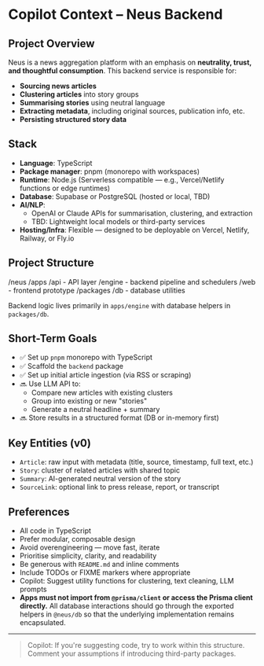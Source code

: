 # Copilot Context – Neus Backend

## Project Overview

Neus is a news aggregation platform with an emphasis on **neutrality, trust, and thoughtful consumption**. This backend service is responsible for:

- **Sourcing news articles**
- **Clustering articles** into story groups
- **Summarising stories** using neutral language
- **Extracting metadata**, including original sources, publication info, etc.
- **Persisting structured story data**

## Stack

- **Language**: TypeScript
- **Package manager**: pnpm (monorepo with workspaces)
- **Runtime**: Node.js (Serverless compatible — e.g., Vercel/Netlify functions or edge runtimes)
- **Database**: Supabase or PostgreSQL (hosted or local, TBD)
- **AI/NLP**:
  - OpenAI or Claude APIs for summarisation, clustering, and extraction
  - TBD: Lightweight local models or third-party services
- **Hosting/Infra**: Flexible — designed to be deployable on Vercel, Netlify, Railway, or Fly.io

## Project Structure

/neus
  /apps
    /api - API layer
    /engine - backend pipeline and schedulers
    /web - frontend prototype
  /packages
    /db - database utilities

Backend logic lives primarily in `apps/engine` with database helpers in `packages/db`.

## Short-Term Goals

- ✅ Set up `pnpm` monorepo with TypeScript
- ✅ Scaffold the `backend` package
- ✅ Set up initial article ingestion (via RSS or scraping)
- 🔜 Use LLM API to:
  - Compare new articles with existing clusters
  - Group into existing or new "stories"
  - Generate a neutral headline + summary
- 🔜 Store results in a structured format (DB or in-memory first)

## Key Entities (v0)

- `Article`: raw input with metadata (title, source, timestamp, full text, etc.)
- `Story`: cluster of related articles with shared topic
- `Summary`: AI-generated neutral version of the story
- `SourceLink`: optional link to press release, report, or transcript

## Preferences

- All code in TypeScript
- Prefer modular, composable design
- Avoid overengineering — move fast, iterate
- Prioritise simplicity, clarity, and readability
- Be generous with `README.md` and inline comments
- Include TODOs or FIXME markers where appropriate
- Copilot: Suggest utility functions for clustering, text cleaning, LLM prompts
- **Apps must not import from `@prisma/client` or access the Prisma client
  directly.** All database interactions should go through the exported helpers
  in `@neus/db` so that the underlying implementation remains encapsulated.

---

> Copilot: If you're suggesting code, try to work within this structure. Comment your assumptions if introducing third-party packages.

